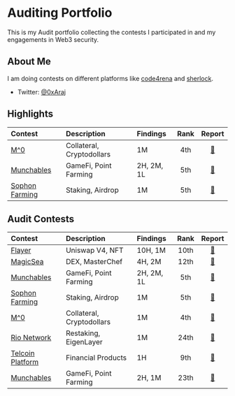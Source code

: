 # Auditing Portfolio

This is my Audit portfolio collecting the contests I participated in and my engagements in Web3 security.

## About Me

I am doing contests on different platforms like [code4rena](https://code4rena.com/) and [sherlock](https://www.sherlock.xyz/).

- Twitter: [@0xAraj](https://twitter.com/0xAraj)

## Highlights

| Contest                                                           | Description               | Findings   | Rank |                         Report                         |
| :---------------------------------------------------------------- | :------------------------ | :--------- | :--: | :----------------------------------------------------: |
| [M^0](https://audits.sherlock.xyz/contests/124)                   | Collateral, Cryptodollars | 1M         | 4th  | [📄](https://audits.sherlock.xyz/contests/124/report)  |
| [Munchables](https://code4rena.com/audits/2024-05-munchables#top) | GameFi, Point Farming     | 2H, 2M, 1L | 5th  | [📄](https://code4rena.com/reports/2024-05-munchables) |
| [Sophon Farming](https://audits.sherlock.xyz/contests/376)        | Staking, Airdrop          | 1M         | 5th  | [📄](https://audits.sherlock.xyz/contests/376/report)  |

## Audit Contests

| Contest                                                             | Description               | Findings   | Rank |                         Report                         |
| :------------------------------------------------------------------ | :------------------------ | :--------- | :--: | :----------------------------------------------------: |
| [Flayer](https://audits.sherlock.xyz/contests/468?filter=questions) | Uniswap V4, NFT           | 10H, 1M    | 10th | [📄](https://audits.sherlock.xyz/contests/468/report)  |
| [MagicSea](https://audits.sherlock.xyz/contests/437)                | DEX, MasterChef           | 4H, 2M     | 12th | [📄](https://audits.sherlock.xyz/contests/437/report)  |
| [Munchables](https://code4rena.com/audits/2024-05-munchables#top)   | GameFi, Point Farming     | 2H, 2M, 1L | 5th  | [📄](https://code4rena.com/reports/2024-05-munchables) |
| [Sophon Farming](https://audits.sherlock.xyz/contests/376)          | Staking, Airdrop          | 1M         | 5th  | [📄](https://audits.sherlock.xyz/contests/376/report)  |
| [M^0](https://audits.sherlock.xyz/contests/124)                     | Collateral, Cryptodollars | 1M         | 4th  | [📄](https://audits.sherlock.xyz/contests/124/report)  |
| [Rio Network](https://audits.sherlock.xyz/contests/176)             | Restaking, EigenLayer     | 1M         | 24th | [📄](https://audits.sherlock.xyz/contests/176/report)  |
| [Telcoin Platform](https://audits.sherlock.xyz/contests/156)        | Financial Products        | 1H         | 9th  | [📄](https://audits.sherlock.xyz/contests/156/report)  |
| [Munchables](https://code4rena.com/audits/2024-07-munchables#top)   | GameFi, Point Farming     | 2H, 1M     | 23th | [📄](https://code4rena.com/reports/2024-07-munchables) |
